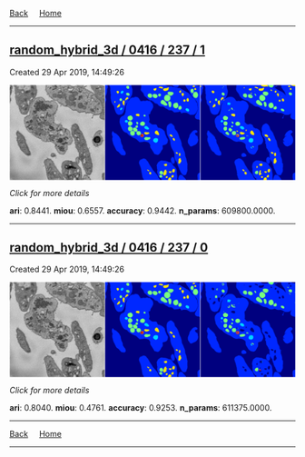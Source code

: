 
[Back](..)&nbsp;&nbsp;&nbsp;&nbsp;&nbsp;[Home](https://leapmanlab.github.io/snapshots)

---

<div class="summary"><a href="1"><h2>random_hybrid_3d / 0416 / 237 / 1</h2></a><p>Created 29 Apr 2019, 14:49:26
</p><a href="1"><img src="1/media/summary.png" align="center"></a><p>
<i>Click for more details</i>
</p></div>

**ari**: 0.8441. **miou**: 0.6557. **accuracy**: 0.9442. **n_params**: 609800.0000. 

---

<div class="summary"><a href="0"><h2>random_hybrid_3d / 0416 / 237 / 0</h2></a><p>Created 29 Apr 2019, 14:49:26
</p><a href="0"><img src="0/media/summary.png" align="center"></a><p>
<i>Click for more details</i>
</p></div>

**ari**: 0.8040. **miou**: 0.4761. **accuracy**: 0.9253. **n_params**: 611375.0000. 

---

[Back](..)&nbsp;&nbsp;&nbsp;&nbsp;&nbsp;[Home](https://leapmanlab.github.io/snapshots)

---